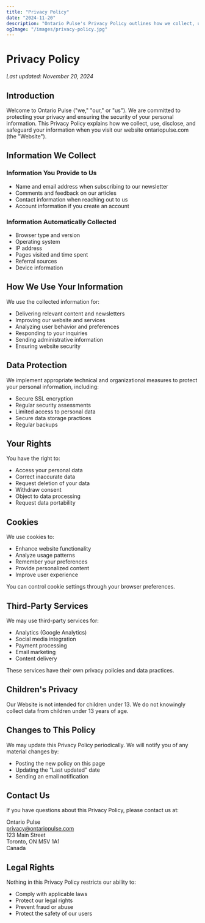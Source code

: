 ```yaml
---
title: "Privacy Policy"
date: "2024-11-20"
description: "Ontario Pulse's Privacy Policy outlines how we collect, use, and protect your personal information."
ogImage: "/images/privacy-policy.jpg"
---
```


# Privacy Policy

*Last updated: November 20, 2024*

## Introduction

Welcome to Ontario Pulse ("we," "our," or "us"). We are committed to protecting your privacy and ensuring the security of your personal information. This Privacy Policy explains how we collect, use, disclose, and safeguard your information when you visit our website ontariopulse.com (the "Website").

## Information We Collect

### Information You Provide to Us
- Name and email address when subscribing to our newsletter
- Comments and feedback on our articles
- Contact information when reaching out to us
- Account information if you create an account

### Information Automatically Collected
- Browser type and version
- Operating system
- IP address
- Pages visited and time spent
- Referral sources
- Device information

## How We Use Your Information

We use the collected information for:
- Delivering relevant content and newsletters
- Improving our website and services
- Analyzing user behavior and preferences
- Responding to your inquiries
- Sending administrative information
- Ensuring website security

## Data Protection

We implement appropriate technical and organizational measures to protect your personal information, including:
- Secure SSL encryption
- Regular security assessments
- Limited access to personal data
- Secure data storage practices
- Regular backups

## Your Rights

You have the right to:
- Access your personal data
- Correct inaccurate data
- Request deletion of your data
- Withdraw consent
- Object to data processing
- Request data portability

## Cookies

We use cookies to:
- Enhance website functionality
- Analyze usage patterns
- Remember your preferences
- Provide personalized content
- Improve user experience

You can control cookie settings through your browser preferences.

## Third-Party Services

We may use third-party services for:
- Analytics (Google Analytics)
- Social media integration
- Payment processing
- Email marketing
- Content delivery

These services have their own privacy policies and data practices.

## Children's Privacy

Our Website is not intended for children under 13. We do not knowingly collect data from children under 13 years of age.

## Changes to This Policy

We may update this Privacy Policy periodically. We will notify you of any material changes by:
- Posting the new policy on this page
- Updating the "Last updated" date
- Sending an email notification

## Contact Us

If you have questions about this Privacy Policy, please contact us at:

Ontario Pulse  
privacy@ontariopulse.com  
123 Main Street  
Toronto, ON M5V 1A1  
Canada

## Legal Rights

Nothing in this Privacy Policy restricts our ability to:
- Comply with applicable laws
- Protect our legal rights
- Prevent fraud or abuse
- Protect the safety of our users